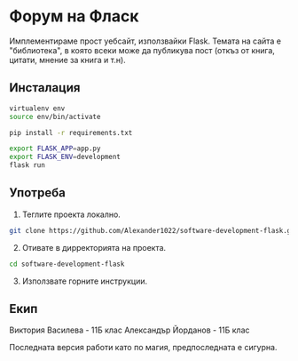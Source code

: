 # Форум на Фласк

Имплементираме прост уебсайт, използвайки Flask. Темата на сайта е "библиотека", в която всеки може да публикува пост (откъз от книга, цитати, мнение за книга и т.н).

## Инсталация

```bash
virtualenv env
source env/bin/activate

pip install -r requirements.txt

export FLASK_APP=app.py
export FLASK_ENV=development
flask run
```

## Употреба
1. Теглите проекта локално.
  ```bash
  git clone https://github.com/Alexander1022/software-development-flask.git
 ```
 
2. Отивате в дирректорията на проекта. 
  ```bash
  cd software-development-flask
  ```  
  
3. Използвате горните инструкции.
  
## Екип
Виктория Василева - 11Б клас
Александър Йорданов - 11Б клас

Последната версия работи като по магия, предпоследната е сигурна.

